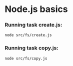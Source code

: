 # Node.js basics

### Running task create.js:

```bash
node src/fs/create.js
```
### Running task copy.js:

```bash
node src/fs/copy.js
```
